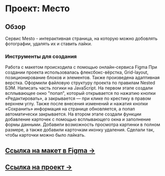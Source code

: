 # Проект: Место

## Обзор
Сервис Mesto - интерактивная страница, на которую можно добовлять фотографии, удалять их и ставить лайки.
### Инструменты для создания
Работа с макетом происходила с помощью онлайн-сервиса Figma
При создании проекта использовалась флексбокс-вёрстка, Grid-layout, позиционирование блоков и элементов.
Также произведена адаптивная верстка. Оформили файловую структуру проекта по правилам Nested БЭМ.
Написать часть логики на JavaScript.
На первом этапе создали всплывающее окно "попап", который открывается по нажатию кнопки «Редактировать», а закрывается — при клике по крестику в правом верхнем углу.
Также после внесения изменений и нажатия кнопки «Сохранить» информация на странице обновляется, а попап автоматически закрывается.
На втором этапе создали функции добавление карточек с помощью всплывающего окна и заполнение формы данными. Добавили возможность просмотра картинки в полном размере, а также добавили карточкам иконку удаления. Сделали так, чтобы карточки можно было лайкать.


## [Ссылка на макет в Figma &rarr;](https://www.figma.com/file/2cn9N9jSkmxD84oJik7xL7/JavaScript.-Sprint-4?node-id=0%3A1)
## [Ссылка на проект &rarr;](https://krisanakhova.github.io/mesto/)
